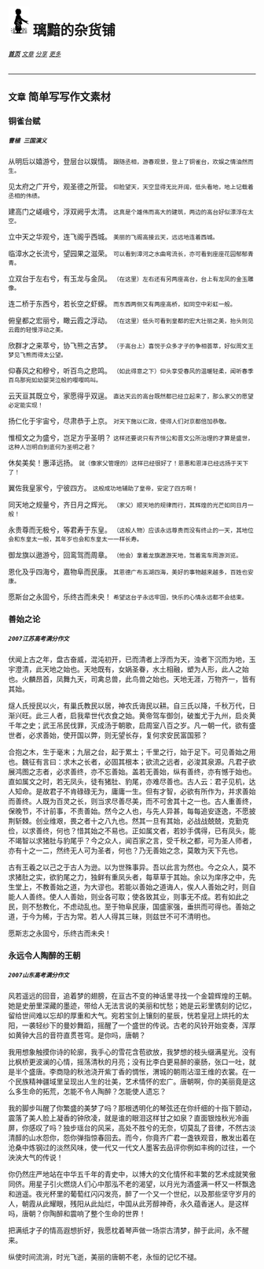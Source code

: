 # [<img src="图标.png" alt="Logo" style="zoom:7%;" />](index.html) 璃黯的杂货铺

###### **[`首页`](index.html)**		[`文章`](文章.html)		[`分享`](分享.html)		[`更多`](更多.html)

---

## `文章` 简单写写作文素材

### 铜雀台赋

##### `曹植 三国演义`

从明后以嬉游兮，登层台以娱情。
`跟随丞相，游春观景，登上了铜雀台，欢娱之情油然而生。`

见太府之广开兮，观圣德之所营。
`仰脸望天，天空显得无比开阔，低头看地，地上记载着丞相的伟绩。`

建高门之嵯峨兮，浮双阙乎太清。
`这真是个雄伟而高大的建筑，两边的高台好似漂浮在太空。`

立中天之华观兮，连飞阁乎西城。
`美丽的飞阁高接云天，远远地连着西城。`

临漳水之长流兮，望园果之滋荣。
`可以看到漳河之水曲弯流长，亦可看到座座花园郁郁青青。`

立双台于左右兮，有玉龙与金凤。
`（在这里）左右还有另两座高台，台上有龙凤的金玉雕像。`

连二桥于东西兮，若长空之虾蝾。
`而东西两侧又有两座高桥，如同空中彩虹一般。`

俯皇都之宏丽兮，瞰云霞之浮动。
`（在这里）低头可看到皇都的宏大壮丽之美，抬头则见云霞的轻慢浮动之美。`

欣群才之来萃兮，协飞熊之吉梦。
`（于高台上）喜悦于众多才子的争相荟萃，好似周文王梦见飞熊而得太公望。`

仰春风之和穆兮，听百鸟之悲鸣。
`（如此得意之下）仰头享受春风的温暖轻柔，闻听春季百鸟那宛如幼婴哭泣般的嘤嘤鸣叫。`

云天亘其既立兮，家愿得乎双逞。
`直达天云的高台既然都已经立起来了，那么家父的愿望必定能实现！`

扬仁化于宇宙兮，尽肃恭于上京。
`对天下施以仁政，使得人们对京都倍加恭敬。`

惟桓文之为盛兮，岂足方乎圣明？
`这样还要说只有齐恒公和晋文公所治理的才算是盛世，这种人岂明白到底何为圣明之君？`

休矣美矣！惠泽远扬。
`就（像家父管理的）这样已经很好了！恩惠和恩泽已经远扬于天下了！`

翼佐我皇家兮，宁彼四方。
`这般成功地辅助了皇帝，安定了四方啊！`

同天地之规量兮，齐日月之辉光。
`（家父）顺天地的规律而行，其辉煌的光芒如同日月一般！`

永贵尊而无极兮，等君寿于东皇。
`（这般人物）应该永远尊贵而没有终止的一天，其地位会和东皇太一般，其年岁也会和东皇太一一样长寿。`

御龙旗以遨游兮，回鸾驾而周章。
`（他会）拿着龙旗遨游天地，驾着鸾车周游浏览。`

恩化及乎四海兮，嘉物阜而民康。
`其恩德广布五湖四海，美好的事物越来越多，百姓也安康。`

愿斯台之永固兮，乐终古而未央！
`希望这台子永远牢固，快乐的心情永远都不会结束。`


### 善始之论

##### `2007江苏高考满分作文`

伏闻上古之年，盘古奋威，混沌初开，已而清者上浮而为天，浊者下沉而为地，玉宇澄清，此天地之始也。天地既有，女娲圣眷，水土相融，塑为人形，此人之始也。火麟昂首，凤舞九天，司禽总兽，此鸟兽之始也。天地无涯，万物齐一，皆有其始。

燧人氏授民以火，有巢氏教民以居，神农氏诲民以耕。自三氏以降，千秋万代，日渐兴旺。此三人者，启我辈世代衣食之始。黄帝驾车御剑，破蚩尤于九州，启炎黄千年之史；武王吊民伐罪，灭成汤于朝歌，启周室八百之岁。凡一朝一代，欲有盛世者，必求善始，使开国以弊，则无望长存，复何求安民富国邪？

合抱之木，生于毫末；九层之台，起于累土；千里之行，始于足下。可见善始之用也。魏征有言曰：求木之长者，必固其根本；欲流之远者，必浚其泉源。凡君子欲展鸿图之志者，必求善终，亦不忘善始。盖若无善始，纵有善终，亦有憾于始也。直如属文之时，若无凤头，徒有猪肚、豹尾，亦难尽善也。古人云：君子见机，达人知命。是故君子不肯碌碌无为，庸庸一生。但有才智，必欲有所作为，并求善始而善终。人既为百灵之长，则当求尽善尽美，而不可舍其十之一也。古人重善终，保晚节，不计前事，不责善始。然今之人也，与先人异甚，每每追安逐逸，不愿披荆斩棘。创业维艰，畏之者十之八九也。然其一旦有其始，必战战兢兢，克勤克俭，以求善终，何也？惜其始之不易也。正如属文者，若妙手偶得，已有凤头，能不竭智以求猪肚与豹尾乎？今之众人，闻百家之言，受千秋之都，可为圣人师者，亦有十之一二，然终无人可为圣者，何也？乃无善始之念，莫敢为天下先也。

古有王羲之以己之于古人为逊。以为世殊事异。吾以此言为然也。今之众人，莫不求猪肚之实，欲豹尾之力，独鲜有重凤头者，每草草于其始。余以为庠序之中，先生堂上，不教善始之道，为大谬也。若能以善始之道诲人，俟人人善始之时，则自能人人善终。使人人善始，则业各可取；使各致其业，则事无不成。若有如此之民，则不愁教化，不虑动乱也。至于物阜民康，国盛家强，垂拱而可得也。善始之道，于今为稀，于古为常。若人人得其三昧，则兹世不可不清明也。

愿斯志之永固兮，乐终古而未央！



### 永远令人陶醉的王朝 

##### `2007山东高考满分作文`

风若遥远的回音，追着梦的翅膀，在亘古不变的神话里寻找一个金碧辉煌的王朝。她是史册里深藏的墨迹，带给人无法言说的美丽和忧愁；她是云彩里镌刻的记忆，留给世间难以忘却的厚重和大气。宛若宝剑上镶刻的星辰，恍若皇冠上烘托的太阳，一袭轻纱下的曼妙舞蹈，摇醒了一个盛世的传说。古老的风铃开始变奏，浑厚如黄钟大吕的音符直贯苍穹。是你吗，唐朝？

我用想象触摸你诗的轮廓，我手心的雪花含苞欲放，我梦想的枝头缀满星光。没有比枫桥更波澜的心情，摇荡清秋的月亮；没有比李白更易醉的豪肠，张口一吐，就是半个盛唐。李商隐的秋池浇开紫丁香的惆怅，渭城的朝雨沾湿王维的衣裳。在一个民族精神疆域里呈现出人生的壮美，艺术情怀的宏广。唐朝啊，你的美丽竟是这么多生命的拓荒，怎能不令人陶醉？怎能使人遗忘？

我的脚步叫醒了你繁盛的美梦了吗？那根透明化的琴弦还在你纤细的十指下颤动，震落了美人脸上凝香的钟欣凌，就是谁的眼泪这样甘之如泉？直面银烛秋光冷画屏，你感叹了吗？独步瑶台的风采，高处不胜兮的无奈，切莫乱了音律，不然古淡清醇的山水怨你，怨你弹指惊春回去。而今，你竟齐广君一盏铁观音，散发出着在沧桑中炼钢过的淡然风味，使一代又一代文人墨客去品评你例如丰绚的过往，一个泱泱大气的传说！

你仍然庄严地站在中华五千年的青史中，以博大的文化情怀和丰繁的艺术成就笑傲同侪。用星子引火燃烧人们心中那泓不老的渴望，以月光为酒盛满一杯又一杯飘逸和逍遥。夜光杯里的葡萄红闪闪发亮，醉了一个又一个世纪，以及那些坚守岁月的人，朝霞从此耀眼，残阳从此灿烂，中国从此芳醇神奇，永久蕴香迷人。是这样吗，唐朝？你陶醉和震响了整个生命的世界！

把满纸才子的情高遐想折好，我愿枕着琴声做一场崇古清梦，醉于此间，永不醒来。

纵使时间流淌，时光飞逝，美丽的唐朝不老，永恒的记忆不褪。